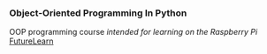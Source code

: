 ### Object-Oriented Programming In Python

OOP programming course _intended for learning on the Raspberry Pi_
[FutureLearn](https://www.futurelearn.com/courses/object-oriented-principles/1
"FutureLearn: Object-Oriented Programming in Python")
